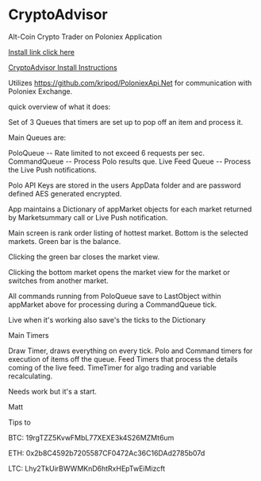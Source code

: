 # CryptoAdvisor
Alt-Coin Crypto Trader on Poloniex Application  

[Install link click here](https://github.com/mmeents/CryptoAdvisor/raw/master/Install/MakeInstall/MakeInstall-SetupFiles/MakeInstall.msi) 

[CryptoAdvisor Install Instructions](https://github.com/mmeents/CryptoAdvisor/wiki)

Utilizes https://github.com/kripod/PoloniexApi.Net for communication with Poloniex Exchange.

quick overview of what it does:

Set of 3 Queues that timers are set up to pop off an item and process it.  

Main Queues are:

PoloQueue -- Rate limited to not exceed 6 requests per sec.
CommandQueue -- Process Polo results que.
Live Feed Queue -- Process the Live Push notifications.

Polo API Keys are stored in the users AppData folder and are password defined AES generated encrypted.

App maintains a Dictionary of appMarket objects for each market returned by Marketsummary call or Live Push notification.

Main screen is rank order listing of hottest market. Bottom is the selected markets.  Green bar is the balance.

Clicking the green bar closes the market view.

Clicking the bottom market opens the market view for the market or switches from another market.


All commands running from PoloQueue save to LastObject within appMarket above for processing during a CommandQueue tick.   

Live when it's working also save's the ticks to the Dictionary 

Main Timers

Draw Timer, draws everything on every tick.
Polo and Command timers for execution of items off the queue.
Feed Timers that process the details coming of the live feed.
TimeTimer for algo trading and variable recalculating. 

Needs work but it's a start.  

Matt

Tips to

BTC: 19rgTZZ5KvwFMbL77XEXE3k4S26MZMt6um

ETH: 0x2b8C4592b7205587CF0472Ac36C16DAd2785b07d

LTC: Lhy2TkUirBWWMKnD6htRxHEpTwEiMizcft
